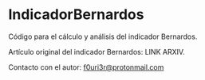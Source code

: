 # IndicadorBernardos
Código para el cálculo y análisis del indicador Bernardos.


Artículo original del indicador Bernardos: LINK ARXIV. 

Contacto con el autor: f0uri3r@protonmail.com
